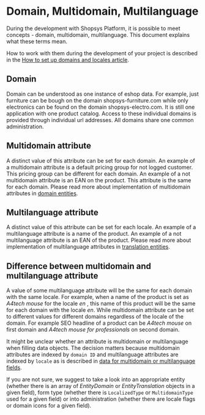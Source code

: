 # Domain, Multidomain, Multilanguage

During the development with Shopsys Platform, it is possible to meet concepts - domain, multidomain, multilanguage.
This document explains what these terms mean.

How to work with them during the development of your project is described in the [How to set up domains and locales article](how-to-set-up-domains-and-locales.md).

## Domain

Domain can be understood as one instance of eshop data.
For example, just furniture can be bough on the domain shopsys-furniture.com while only electronics can be found on the domain shopsys-electro.com.
It is still one application with one product catalog.
Access to these individual domains is provided through individual url addresses.
All domains share one common administration.

## Multidomain attribute

A distinct value of this attribute can be set for each domain.
An example of a multidomain attribute is a default pricing group for not logged customer.
This pricing group can be different for each domain.
An example of a not multidomain attribute is an EAN on the product.
This attribute is the same for each domain.
Please read more about implementation of multidomain attributes in [domain entities](../model/entities.md#domain-entity).

## Multilanguage attribute

A distinct value of this attribute can be set for each locale.
An example of a multilanguage attribute is a name of the product.
An example of a not multilanguage attribute is an EAN of the product.
Please read more about implementation of multilanguage attributes in [translation entities](../model/entities.md#translation-entity).

## Difference between multidomain and multilanguage attribute

A value of some multilanguage attribute will be the same for each domain with the same locale.
For example, when a name of the product is set as _A4tech mouse_ for the locale _en_ , this name of this product will be the same for each domain with the locale _en_.
While multidomain attribute can be set to different values for different domains regardless of the locale of the domain.
For example SEO headline of a product can be _A4tech mouse_ on first domain and _A4tech mouse for professionals_ on second domain.

It might be unclear whether an attribute is multidomain or multilanguage when filling data objects.
The decision matters because multidomain attributes are indexed by `domain ID` and multilanguage attributes are indexed by `locale` as is described in [data for multidomain or multilanguage fields](../model/entities.md#data-for-multidomain-or-multilanguage-field).

If you are not sure, we suggest to take a look into an appropriate entity (whether there is an array of _EntityDomain_ or _EntityTranslation_ objects in a given field), form type (whether there is `LocalizedType` or `MultidomainType` used for a given field) or into administration (whether there are locale flags or domain icons for a given field).
